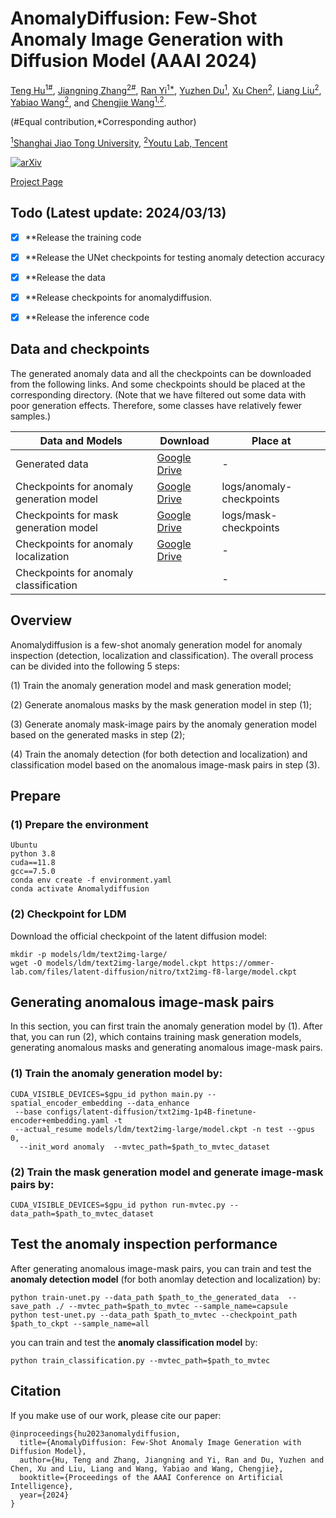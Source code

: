 # AnomalyDiffusion: Few-Shot Anomaly Image Generation with Diffusion Model (AAAI 2024)


<!-- <br> -->
[Teng Hu<sup>1#</sup>](https://sjtuplayer.github.io/), [Jiangning Zhang<sup>2#</sup>](https://zhangzjn.github.io/),  [Ran Yi<sup>1*</sup>](https://yiranran.github.io/), [Yuzhen Du<sup>1</sup>](https://github.com/YuzhenD),  [Xu Chen<sup>2</sup>](https://scholar.google.com/citations?hl=zh-CN&user=1621dVIAAAAJ), [Liang Liu<sup>2</sup>](https://scholar.google.com/citations?hl=zh-CN&user=Kkg3IPMAAAAJ), [Yabiao Wang<sup>2</sup>](https://scholar.google.com/citations?hl=zh-CN&user=xiK4nFUAAAAJ), and [Chengjie Wang<sup>1,2</sup>](https://scholar.google.com/citations?hl=zh-CN&user=fqte5H4AAAAJ).
<!-- <br> -->

(#Equal contribution,*Corresponding author)

[<sup>1</sup>Shanghai Jiao Tong University](https://www.sjtu.edu.cn/), 
[<sup>2</sup>Youtu Lab, Tencent](https://open.youtu.qq.com/#/open)

[![arXiv](https://img.shields.io/badge/arXiv-2312.05767-b31b1b.svg)](https://arxiv.org/abs/2312.05767)

[Project Page](https://sjtuplayer.github.io/anomalydiffusion-page/)



## Todo (Latest update: 2024/03/13)
- [x] **Release the training code
- [x] **Release the UNet checkpoints for testing anomaly detection accuracy
- [x] **Release the data
- [x] **Release checkpoints for anomalydiffusion.
- [x] **Release the inference code



## Data and checkpoints

The generated anomaly data and all the checkpoints can be downloaded from the following links. And some checkpoints should be placed 
at the corresponding directory.
(Note that we have filtered out some data with poor generation effects. Therefore, some classes
have relatively fewer samples.)

[//]: # (You can download the checkpoints for the UNet models trained on the generated data from )

[//]: # ([Google Drive]&#40;https://drive.google.com/drive/folders/1kcOdfQrvWeJyliGTYJ4HXKU5ccfn7t96?usp=sharing&#41;)

[//]: # (or [百度网盘]&#40;https://pan.baidu.com/s/1Xoe__ODeq_YrVc9lA-7B_A&#41; &#40;提取码: 0306&#41;.)

[//]: # (|                                          | Google Drive | 百度网盘 |)

[//]: # (|------------------------------------------|--------------|----------|)

[//]: # (| Generated data                           |         [Google Drive]&#40;https://drive.google.com/file/d/1yzsZdW_xS-v4GprE2KQmQ1EbIWyGyFcG/view?usp=sharing&#41;     |    [百度网盘]&#40;https://pan.baidu.com/s/12gKMfc64sy3JDx5FAR-ytQ&#41; &#40;提取码: 0306&#41;     |)

[//]: # (| Checkpoints for anomaly generation model |              |          |)

[//]: # (| Checkpoints for mask generation model    |              |          |)

[//]: # (| Checkpoints for anomaly localization     |     [Google Drive]&#40;https://drive.google.com/drive/folders/1kcOdfQrvWeJyliGTYJ4HXKU5ccfn7t96?usp=sharing&#41;         |    [百度网盘]&#40;https://pan.baidu.com/s/1Xoe__ODeq_YrVc9lA-7B_A&#41; &#40;提取码: 0306&#41;      |)

[//]: # (| Checkpoints for anomaly classification   |              |          |)

| Data and Models                          | Download                                                                                             | Place at                 |
|------------------------------------------|------------------------------------------------------------------------------------------------------|--------------------------|
| Generated data                           | [Google Drive](https://drive.google.com/file/d/1yzsZdW_xS-v4GprE2KQmQ1EbIWyGyFcG/view?usp=sharing)   | -                        |
| Checkpoints for anomaly generation model | [Google Drive](https://drive.google.com/drive/folders/17SA6QWGH4Mxk4lTIDm2DpG0N3PcpWicl?usp=sharing) | logs/anomaly-checkpoints |                                                                                   |
| Checkpoints for mask generation model    | [Google Drive](https://drive.google.com/drive/folders/1LPJCd2dwocPHnA-Ex6d9aHFVk1JGHZ7Q?usp=sharing) | logs/mask-checkpoints    |
| Checkpoints for anomaly localization     | [Google Drive](https://drive.google.com/drive/folders/1PYq1I00JBij9J7IvNdYsQWLFnY0eQ20v?usp=sharing) | -                        |
| Checkpoints for anomaly classification   |                                                                                                      | -                        |

## Overview
Anomalydiffusion is a few-shot anomaly generation model for anomaly inspection (detection, localization and classification). 
The overall process can be divided into the following 5 steps:

(1) Train the anomaly generation model and mask generation model;

(2) Generate anomalous masks by the mask generation model in step (1);

(3) Generate anomaly mask-image pairs by the anomaly generation model based on the generated masks in step (2);

(4) Train the anomaly detection (for both detection and localization) and classification model based on the anomalous image-mask pairs in step (3).



## Prepare


### (1) Prepare the environment
```
Ubuntu
python 3.8
cuda==11.8
gcc==7.5.0
conda env create -f environment.yaml
conda activate Anomalydiffusion
```


### (2) Checkpoint for LDM

Download the official checkpoint of the latent diffusion model:
```
mkdir -p models/ldm/text2img-large/
wget -O models/ldm/text2img-large/model.ckpt https://ommer-lab.com/files/latent-diffusion/nitro/txt2img-f8-large/model.ckpt
```

## Generating anomalous image-mask pairs

In this section, you can first train the anomaly generation model by (1). After that, you can run (2), which
contains training mask generation models, generating anomalous masks and generating anomalous image-mask pairs.

### (1) Train the anomaly generation model by:

```
CUDA_VISIBLE_DEVICES=$gpu_id python main.py --spatial_encoder_embedding --data_enhance
 --base configs/latent-diffusion/txt2img-1p4B-finetune-encoder+embedding.yaml -t 
 --actual_resume models/ldm/text2img-large/model.ckpt -n test --gpus 0, 
  --init_word anomaly  --mvtec_path=$path_to_mvtec_dataset
```

### (2) Train the mask generation model and generate image-mask pairs by:
```
CUDA_VISIBLE_DEVICES=$gpu_id python run-mvtec.py --data_path=$path_to_mvtec_dataset
```
## Test the anomaly inspection performance

[//]: # (### &#40;1&#41; Generating anomlay image-mask pairs)

[//]: # (After training &#40;or downloading&#41; the anomalous generation model and mask generation model,)

[//]: # (you can generate anomaly masks first, and then generate anomalous image-mask pairs.)

[//]: # ()
[//]: # (To generate **anomaly masks**, you can run:)

[//]: # ()
[//]: # ()
[//]: # (After generating anomalous masks, you can generate **anomalous image-mask paris** by:)

After generating anomalous image-mask pairs,
you can train and test the **anomaly detection model** (for both anomlay detection and localization) by:
```
python train-unet.py --data_path $path_to_the_generated_data  --save_path ./ --mvtec_path=$path_to_mvtec --sample_name=capsule
python test-unet.py --data_path $path_to_mvtec --checkpoint_path $path_to_ckpt --sample_name=all
```

you can train and test the **anomaly classification model** by:
```
python train_classification.py --mvtec_path=$path_to_mvtec
```
## Citation

If you make use of our work, please cite our paper:

```
@inproceedings{hu2023anomalydiffusion,
  title={AnomalyDiffusion: Few-Shot Anomaly Image Generation with Diffusion Model},
  author={Hu, Teng and Zhang, Jiangning and Yi, Ran and Du, Yuzhen and Chen, Xu and Liu, Liang and Wang, Yabiao and Wang, Chengjie},
  booktitle={Proceedings of the AAAI Conference on Artificial Intelligence},
  year={2024}
}
```
